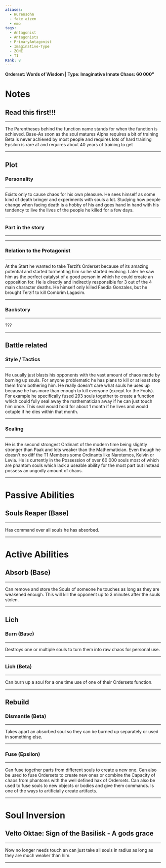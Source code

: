 ```yaml
---
aliases:
  - Hurensohn
  - fake aizen
  - emo
tags:
  - Antagonist
  - Antagonists
  - PrimaryAntagonist
  - Imaginative-Type
  - ZONE
  - T1
Rank: 8
---
```

**Orderset:  Words of Wisdom | Type: Imaginative
Innate Chaos:  60 000"**
# Notes
## Read this first!!!
___
The Parentheses behind the function name stands for when the function is achieved.
Base-As soon as the soul matures
Alpha requires a bit of training 
Beta is never achieved by most people and requires lots of hard training
Epsilon is rare af and requires about 40 years of training to get
___


## Plot
### Personality
___
Exists only to cause chaos for his own pleasure. He sees himself as some kind of death bringer  and experiments with souls a lot. Studying how people change when facing death is a hobby of his and goes hand in hand with his tendency to live the lives of the people he killed for a few days.
___
### Part in the story
___

___
### Relation to the Protagonist
___
At the Start he wanted to take Terzifs Orderset because of its amazing potential and started tormenting him so he started evolving. Later he saw him as the perfect catalyst of a good person in which he could create an opposition for. He is directly and indirectly responsible for 3 out of the 4 main character deaths. He himself only killed Faedia Gonzales, but he brought Terzif to kill Combrim Lagasim.
___
### Backstory
___
???
___

## Battle related

### Style / Tactics
___
He usually just blasts his opponents with the vast amount of chaos made by burning up souls. For anyone problematic he has plans to kill or at least stop them from bothering him. He really doesn't care what souls he uses up because he has more than enough to kill everyone (except for the Fools).
For example he specifically fused 293 souls together to create a function which could fully seal away the mathematician away if he can just touch him once. This seal would hold for about 1 month if he lives and would octuple if he dies within that month.
___
### Scaling 
___
He is the second strongest Ordinant of the modern time being slightly stronger than Paak and lots weaker than the Mathematician. Even though he doesn't no diff the T1 Members some Ordinants like Narotemos, Kelvin or Levia. 
He is currently in the Possession of over 60 000 souls most of which are phantom souls which lack a useable ability for the most part but instead possess an ungodly amount of chaos.
___

# Passive Abilities
## Souls Reaper (Base)
___
Has command over all souls he has absorbed.
___

# Active Abilities
## Absorb (Base)
___
Can remove and store the Souls of someone he touches as long as they are weakened enough. This will kill the opponent up to 3 minutes after the souls stolen.
___

## Lich 
### Burn (Base)
___
Destroys one or multiple souls to turn them into raw chaos for personal use.
___
### Lich (Beta)
___
Can burn up a soul for a one time use of one of their Ordersets function.
___

## Rebuild
### Dismantle (Beta)
___
Takes apart an absorbed soul so they can be burned up separately or used in something else.
___
### Fuse (Epsilon)
___
Can fuse together parts from different souls to create a new one. Can also be used to fuse Ordersets to create new ones or combine the Capacity of chaos from phantoms with the well defined hax of Ordersets.
Can also be used to fuse souls to new objects or bodies and give them commands.
Is one of the ways to artificially create artifacts. 
___
# Soul Inversion
## Velto Oktae: Sign of the Basilisk - A gods grace
___
Now no longer needs touch an can just take all souls in radius as long as they are much weaker than him.
___
